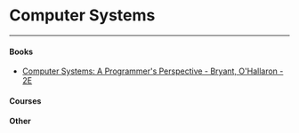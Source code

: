 # Computer Systems
____

#### Books

* [Computer Systems: A Programmer's Perspective - Bryant, O'Hallaron - 2E](https://github.com/akbur/studyPlan/blob/master/computer-systems/computer-systems-programmers-perspective.md)

#### Courses

#### Other
